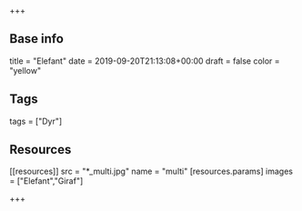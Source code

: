 +++

## Base info
title = "Elefant"
date = 2019-09-20T21:13:08+00:00
draft = false
color = "yellow"

## Tags
tags = ["Dyr"]

## Resources
[[resources]]
  src = "*_multi.jpg"
  name = "multi"
 [resources.params]
    images = ["Elefant","Giraf"]

+++


